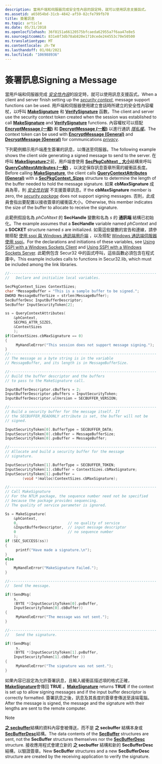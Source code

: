 ```yaml
---
description: 當用戶端和伺服器完成安全性內容的設定時，就可以使用訊息支援函式。
ms.assetid: a65054bd-31cb-4842-af59-82cfe799fb70
title: 簽署訊息
ms.topic: article
ms.date: 05/31/2018
ms.openlocfilehash: 36f8151a66120575bfcaeda62955a7f6aa47e8e5
ms.sourcegitcommit: 831e8f3db78ab820e1710cede244553c70e50500
ms.translationtype: MT
ms.contentlocale: zh-TW
ms.lasthandoff: 01/08/2021
ms.locfileid: "106988936"
---
```

# <a name="signing-a-message"></a><span data-ttu-id="fa97f-103">簽署訊息</span><span class="sxs-lookup"><span data-stu-id="fa97f-103">Signing a Message</span></span>

<span data-ttu-id="fa97f-104">當用戶端和伺服器完成 [*安全性內容*](../secgloss/s-gly.md)的設定時，就可以使用訊息支援函式。</span><span class="sxs-lookup"><span data-stu-id="fa97f-104">When a client and server finish setting up the [*security context*](../secgloss/s-gly.md), message support functions can be used.</span></span> <span data-ttu-id="fa97f-105">用戶端和伺服器使用建立會話時所建立的安全性內容權杖，以呼叫 [**MakeSignature**](/windows/desktop/api/Sspi/nf-sspi-makesignature) 和 [**VerifySignature**](/windows/desktop/api/Sspi/nf-sspi-verifysignature) 函數。</span><span class="sxs-lookup"><span data-stu-id="fa97f-105">The client and server use the security context token created when the session was established to call [**MakeSignature**](/windows/desktop/api/Sspi/nf-sspi-makesignature) and [**VerifySignature**](/windows/desktop/api/Sspi/nf-sspi-verifysignature) functions.</span></span> <span data-ttu-id="fa97f-106">內容權杖可以搭配 [**EncryptMessage (一般)**](/windows/win32/api/sspi/nf-sspi-encryptmessage) 和 [**DecryptMessage (一般)**](/windows/win32/api/sspi/nf-sspi-decryptmessage) 以進行通訊 [*隱私權*](../secgloss/p-gly.md)。</span><span class="sxs-lookup"><span data-stu-id="fa97f-106">The context token can be used with [**EncryptMessage (General)**](/windows/win32/api/sspi/nf-sspi-encryptmessage) and [**DecryptMessage (General)**](/windows/win32/api/sspi/nf-sspi-decryptmessage) for communications [*privacy*](../secgloss/p-gly.md).</span></span>

<span data-ttu-id="fa97f-107">下列範例顯示用戶端產生簽署的訊息，以傳送至伺服器。</span><span class="sxs-lookup"><span data-stu-id="fa97f-107">The following example shows the client side generating a signed message to send to the server.</span></span> <span data-ttu-id="fa97f-108">在呼叫 [**MakeSignature**](/windows/desktop/api/Sspi/nf-sspi-makesignature)之前，用戶端會使用 [**SecPkgCoNtext \_ 大小**](/windows/desktop/api/Sspi/ns-sspi-secpkgcontext_sizes)結構來呼叫 [**QueryCoNtextAttributes (一般)**](/windows/win32/api/sspi/nf-sspi-querycontextattributesa) ，以決定保存訊息簽章所需的緩衝區長度。</span><span class="sxs-lookup"><span data-stu-id="fa97f-108">Before calling [**MakeSignature**](/windows/desktop/api/Sspi/nf-sspi-makesignature), the client calls [**QueryContextAttributes (General)**](/windows/win32/api/sspi/nf-sspi-querycontextattributesa) with a [**SecPkgContext\_Sizes**](/windows/desktop/api/Sspi/ns-sspi-secpkgcontext_sizes) structure to determine the length of the buffer needed to hold the message signature.</span></span> <span data-ttu-id="fa97f-109">如果 **cbMaxSignature** 成員為零，則 [*安全性封裝*](../secgloss/s-gly.md) 不支援簽章訊息。</span><span class="sxs-lookup"><span data-stu-id="fa97f-109">If the **cbMaxSignature** member is zero, the [*security package*](../secgloss/s-gly.md) does not support signing messages.</span></span> <span data-ttu-id="fa97f-110">否則，此成員會指出要配置以接收簽章的緩衝區大小。</span><span class="sxs-lookup"><span data-stu-id="fa97f-110">Otherwise, this member indicates the size of the buffer to allocate to receive the signature.</span></span>

<span data-ttu-id="fa97f-111">此範例假設名為 *phCoNtext* 的 **SecHandle** 變數和名為 *s* 的 **通訊端** 結構已初始化。</span><span class="sxs-lookup"><span data-stu-id="fa97f-111">The example assumes that a **SecHandle** variable named *phContext* and a **SOCKET** structure named *s* are initialized.</span></span> <span data-ttu-id="fa97f-112">如需這些變數的宣告和連線，請參閱搭配 [使用 sspi 與 Windows 通訊端用戶端](using-sspi-with-a-windows-sockets-client.md) ，以及搭配 [Windows 通訊端伺服器使用 sspi](using-sspi-with-a-windows-sockets-server.md)。</span><span class="sxs-lookup"><span data-stu-id="fa97f-112">For the declarations and initiations of these variables, see [Using SSPI with a Windows Sockets Client](using-sspi-with-a-windows-sockets-client.md) and [Using SSPI with a Windows Sockets Server](using-sspi-with-a-windows-sockets-server.md).</span></span> <span data-ttu-id="fa97f-113">此範例包含 Secur32 中的函式呼叫，這些函數必須包含在程式庫中。</span><span class="sxs-lookup"><span data-stu-id="fa97f-113">This example includes calls to functions in Secur32.lib, which must be included among the link libraries.</span></span>


```C++
//--------------------------------------------------------------------
//   Declare and initialize local variables.

SecPkgContext_Sizes ContextSizes;
char *MessageBuffer = "This is a sample buffer to be signed.";
DWORD MessageBufferSize = strlen(MessageBuffer);
SecBufferDesc InputBufferDescriptor;
SecBuffer InputSecurityToken[2];

ss = QueryContextAttributes(
    &phContext,
    SECPKG_ATTR_SIZES,
    &ContextSizes
    );
if(ContextSizes.cbMaxSignature == 0)
{
     MyHandleError("This session does not support message signing.");
}
//--------------------------------------------------------------------
// The message as a byte string is in the variable 
// MessageBuffer, and its length is in MessageBufferSize. 

//--------------------------------------------------------------------
// Build the buffer descriptor and the buffers 
// to pass to the MakeSignature call.

InputBufferDescriptor.cBuffers = 2;
InputBufferDescriptor.pBuffers = InputSecurityToken;
InputBufferDescriptor.ulVersion = SECBUFFER_VERSION;

//--------------------------------------------------------------------
// Build a security buffer for the message itself. If 
// the SECBUFFER_READONLY attribute is set, the buffer will not be
// signed.

InputSecurityToken[0].BufferType = SECBUFFER_DATA;
InputSecurityToken[0].cbBuffer = MessageBufferSize;
InputSecurityToken[0].pvBuffer = MessageBuffer;

//--------------------------------------------------------------------
// Allocate and build a security buffer for the message
// signature.

InputSecurityToken[1].BufferType = SECBUFFER_TOKEN;
InputSecurityToken[1].cbBuffer = ContextSizes.cbMaxSignature;
InputSecurityToken[1].pvBuffer = 
        (void *)malloc(ContextSizes.cbMaxSignature);

//--------------------------------------------------------------------
// Call MakeSignature 
// For the NTLM package, the sequence number need not be specified 
// because the package provides sequencing.
// The quality of service parameter is ignored.

Ss = MakeSignature(
    &phContext,
    0,                       // no quality of service
    &InputBufferDescriptor,  // input message descriptor
    0                        // no sequence number
    );
if (SEC_SUCCESS(ss))
{
     printf("Have made a signature.\n");
}
else
{ 
    MyHandleError("MakeSignature Failed."); 
}

//--------------------------------------------------------------------
//  Send the message.

if(!SendMsg(
    s,
    (BYTE *)InputSecurityToken[0].pvBuffer,
    InputSecurityToken[0].cbBuffer))
{
     MyHandleError("The message was not sent.");
}

//--------------------------------------------------------------------
//   Send the signature.

if(!SendMsg(
     s,
    (BYTE *)InputSecurityToken[1].pvBuffer,
    InputSecurityToken[1].cbBuffer ))
{
     MyHandleError("The signature was not sent.");
}
```



<span data-ttu-id="fa97f-114">如果內容已設定為允許簽署訊息，且輸入緩衝區描述項的格式正確， [**MakeSignature**](/windows/desktop/api/Sspi/nf-sspi-makesignature)會傳回 **TRUE** 。</span><span class="sxs-lookup"><span data-stu-id="fa97f-114">[**MakeSignature**](/windows/desktop/api/Sspi/nf-sspi-makesignature) returns **TRUE** if the context is set up to allow signing messages and if the input buffer descriptor is correctly formatted.</span></span> <span data-ttu-id="fa97f-115">簽署訊息之後，訊息及其長度的簽章會傳送至遠端電腦。</span><span class="sxs-lookup"><span data-stu-id="fa97f-115">After the message is signed, the message and the signature with their lengths are sent to the remote computer.</span></span>

> [!Note]  
> <span data-ttu-id="fa97f-116">[**之 secbuffer**](/windows/desktop/api/Sspi/ns-sspi-secbuffer)結構的資料內容會被傳送，而不是 **之 secbuffer** 結構本身或 [**SecBufferDesc**](/windows/desktop/api/Sspi/ns-sspi-secbufferdesc)結構。</span><span class="sxs-lookup"><span data-stu-id="fa97f-116">The data contents of the [**SecBuffer**](/windows/desktop/api/Sspi/ns-sspi-secbuffer) structures are sent, not the **SecBuffer** structures themselves nor the [**SecBufferDesc**](/windows/desktop/api/Sspi/ns-sspi-secbufferdesc) structure.</span></span> <span data-ttu-id="fa97f-117">接收應用程式會建立新的 **之 secbuffer** 結構和新的 **SecBufferDesc** 結構，以驗證簽章。</span><span class="sxs-lookup"><span data-stu-id="fa97f-117">New **SecBuffer** structures and a new **SecBufferDesc** structure are created by the receiving application to verify the signature.</span></span>

 

 

 

